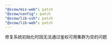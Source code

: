 ```yaml
---
"@scow/mis-web": patch
"@scow/config": patch
"@scow/lib-ssh": patch
"@scow/lib-web": patch
---
```


修复系统初始化时因无法通过鉴权可用集群为空的问题
